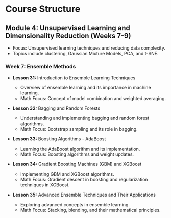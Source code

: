   # Course Structure

 ## Module 4: Unsupervised Learning and Dimensionality Reduction (Weeks 7-9)
- Focus: Unsupervised learning techniques and reducing data complexity.
- Topics include clustering, Gaussian Mixture Models, PCA, and t-SNE.

### Week 7: Ensemble Methods
- **Lesson 31:** Introduction to Ensemble Learning Techniques
  - Overview of ensemble learning and its importance in machine learning.
  - Math Focus: Concept of model combination and weighted averaging.

- **Lesson 32:** Bagging and Random Forests
  - Understanding and implementing bagging and random forest algorithms.
  - Math Focus: Bootstrap sampling and its role in bagging.

- **Lesson 33:** Boosting Algorithms - AdaBoost
  - Learning the AdaBoost algorithm and its implementation.
  - Math Focus: Boosting algorithms and weight updates.

- **Lesson 34:** Gradient Boosting Machines (GBM) and XGBoost
  - Implementing GBM and XGBoost algorithms.
  - Math Focus: Gradient descent in boosting and regularization techniques in XGBoost.

- **Lesson 35:** Advanced Ensemble Techniques and Their Applications
  - Exploring advanced concepts in ensemble learning.
  - Math Focus: Stacking, blending, and their mathematical principles.
